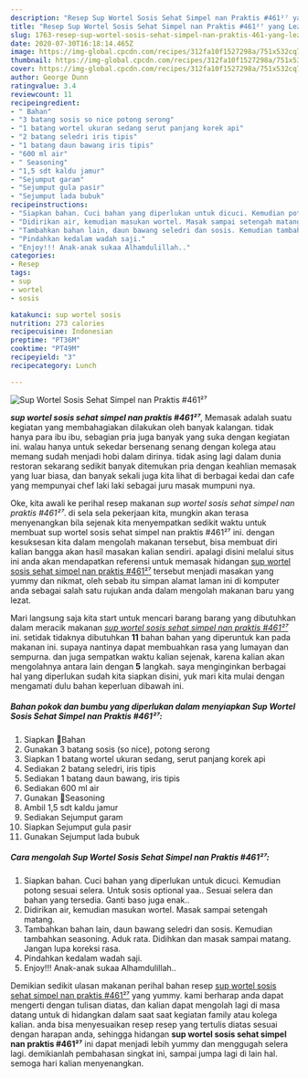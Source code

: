 ```yaml
---
description: "Resep Sup Wortel Sosis Sehat Simpel nan Praktis #461²⁷ yang Lezat Sekali"
title: "Resep Sup Wortel Sosis Sehat Simpel nan Praktis #461²⁷ yang Lezat Sekali"
slug: 1763-resep-sup-wortel-sosis-sehat-simpel-nan-praktis-461-yang-lezat-sekali
date: 2020-07-30T16:18:14.465Z
image: https://img-global.cpcdn.com/recipes/312fa10f1527298a/751x532cq70/sup-wortel-sosis-sehat-simpel-nan-praktis-461⁷-foto-resep-utama.jpg
thumbnail: https://img-global.cpcdn.com/recipes/312fa10f1527298a/751x532cq70/sup-wortel-sosis-sehat-simpel-nan-praktis-461⁷-foto-resep-utama.jpg
cover: https://img-global.cpcdn.com/recipes/312fa10f1527298a/751x532cq70/sup-wortel-sosis-sehat-simpel-nan-praktis-461⁷-foto-resep-utama.jpg
author: George Dunn
ratingvalue: 3.4
reviewcount: 11
recipeingredient:
- " Bahan"
- "3 batang sosis so nice potong serong"
- "1 batang wortel ukuran sedang serut panjang korek api"
- "2 batang seledri iris tipis"
- "1 batang daun bawang iris tipis"
- "600 ml air"
- " Seasoning"
- "1,5 sdt kaldu jamur"
- "Sejumput garam"
- "Sejumput gula pasir"
- "Sejumput lada bubuk"
recipeinstructions:
- "Siapkan bahan. Cuci bahan yang diperlukan untuk dicuci. Kemudian potong sesuai selera. Untuk sosis optional yaa.. Sesuai selera dan bahan yang tersedia. Ganti baso juga enak.."
- "Didirikan air, kemudian masukan wortel. Masak sampai setengah matang."
- "Tambahkan bahan lain, daun bawang seledri dan sosis. Kemudian tambahkan seasoning. Aduk rata. Didihkan dan masak sampai matang. Jangan lupa koreksi rasa."
- "Pindahkan kedalam wadah saji."
- "Enjoy!!! Anak-anak sukaa Alhamdulillah.."
categories:
- Resep
tags:
- sup
- wortel
- sosis

katakunci: sup wortel sosis 
nutrition: 273 calories
recipecuisine: Indonesian
preptime: "PT36M"
cooktime: "PT49M"
recipeyield: "3"
recipecategory: Lunch

---
```



![Sup Wortel Sosis Sehat Simpel nan Praktis #461²⁷](https://img-global.cpcdn.com/recipes/312fa10f1527298a/751x532cq70/sup-wortel-sosis-sehat-simpel-nan-praktis-461⁷-foto-resep-utama.jpg)

<b><i>sup wortel sosis sehat simpel nan praktis #461²⁷</i></b>, Memasak adalah suatu kegiatan yang membahagiakan dilakukan oleh banyak kalangan. tidak hanya para ibu ibu, sebagian pria juga banyak yang suka dengan kegiatan ini. walau hanya untuk sekedar bersenang senang dengan kolega atau memang sudah menjadi hobi dalam dirinya. tidak asing lagi dalam dunia restoran sekarang sedikit banyak ditemukan pria dengan keahlian memasak yang luar biasa, dan banyak sekali juga kita lihat di berbagai kedai dan cafe yang mempunyai chef laki laki sebagai juru masak mumpuni nya.



Oke, kita awali ke perihal resep makanan <i>sup wortel sosis sehat simpel nan praktis #461²⁷</i>. di sela sela pekerjaan kita, mungkin akan terasa menyenangkan bila sejenak kita menyempatkan sedikit waktu untuk membuat sup wortel sosis sehat simpel nan praktis #461²⁷ ini. dengan kesuksesan kita dalam mengolah makanan tersebut, bisa membuat diri kalian bangga akan hasil masakan kalian sendiri. apalagi disini melalui situs ini anda akan mendapatkan referensi untuk memasak hidangan <u>sup wortel sosis sehat simpel nan praktis #461²⁷</u> tersebut menjadi masakan yang yummy dan nikmat, oleh sebab itu simpan alamat laman ini di komputer anda sebagai salah satu rujukan anda dalam mengolah makanan baru yang lezat.


Mari langsung saja kita start untuk mencari barang barang yang dibutuhkan dalam meracik makanan <u><i>sup wortel sosis sehat simpel nan praktis #461²⁷</i></u> ini. setidak tidaknya dibutuhkan <b>11</b> bahan bahan yang diperuntuk kan pada makanan ini. supaya nantinya dapat membuahkan rasa yang lumayan dan sempurna. dan juga sempatkan waktu kalian sejenak, karena kalian akan mengolahnya antara lain dengan <b>5</b> langkah. saya menginginkan berbagai hal yang diperlukan sudah kita siapkan disini, yuk mari kita mulai dengan mengamati dulu bahan keperluan dibawah ini.

<!--inarticleads1-->

##### Bahan pokok dan bumbu yang diperlukan dalam menyiapkan Sup Wortel Sosis Sehat Simpel nan Praktis #461²⁷:

1. Siapkan  🌷Bahan
1. Gunakan 3 batang sosis (so nice), potong serong
1. Siapkan 1 batang wortel ukuran sedang, serut panjang korek api
1. Sediakan 2 batang seledri, iris tipis
1. Sediakan 1 batang daun bawang, iris tipis
1. Sediakan 600 ml air
1. Gunakan  🌷Seasoning
1. Ambil 1,5 sdt kaldu jamur
1. Sediakan Sejumput garam
1. Siapkan Sejumput gula pasir
1. Gunakan Sejumput lada bubuk




<!--inarticleads2-->

##### Cara mengolah Sup Wortel Sosis Sehat Simpel nan Praktis #461²⁷:

1. Siapkan bahan. Cuci bahan yang diperlukan untuk dicuci. Kemudian potong sesuai selera. Untuk sosis optional yaa.. Sesuai selera dan bahan yang tersedia. Ganti baso juga enak..
1. Didirikan air, kemudian masukan wortel. Masak sampai setengah matang.
1. Tambahkan bahan lain, daun bawang seledri dan sosis. Kemudian tambahkan seasoning. Aduk rata. Didihkan dan masak sampai matang. Jangan lupa koreksi rasa.
1. Pindahkan kedalam wadah saji.
1. Enjoy!!! Anak-anak sukaa Alhamdulillah..




Demikian sedikit ulasan makanan perihal bahan resep <u>sup wortel sosis sehat simpel nan praktis #461²⁷</u> yang yummy. kami berharap anda dapat mengerti dengan tulisan diatas, dan kalian dapat mengolah lagi di masa datang untuk di hidangkan dalam saat saat kegiatan family atau kolega kalian. anda bisa menyesuaikan resep resep yang tertulis diatas sesuai dengan harapan anda, sehingga hidangan <b>sup wortel sosis sehat simpel nan praktis #461²⁷</b> ini dapat menjadi lebih yummy dan menggugah selera lagi. demikianlah pembahasan singkat ini, sampai jumpa lagi di lain hal. semoga hari kalian menyenangkan.
